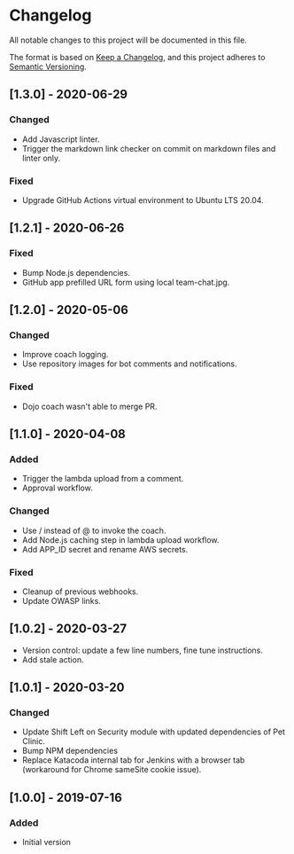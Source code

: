 # Changelog

All notable changes to this project will be documented in this file.

The format is based on [Keep a Changelog](https://keepachangelog.com/en/1.0.0/),
and this project adheres to [Semantic Versioning](https://semver.org/spec/v2.0.0.html).

## [1.3.0] - 2020-06-29

### Changed

- Add Javascript linter.
- Trigger the markdown link checker on commit on markdown files and linter only.

### Fixed

- Upgrade GitHub Actions virtual environment to Ubuntu LTS 20.04.

## [1.2.1] - 2020-06-26

### Fixed

- Bump Node.js dependencies.
- GitHub app prefilled URL form using local team-chat.jpg.

## [1.2.0] - 2020-05-06

### Changed

- Improve coach logging.
- Use repository images for bot comments and notifications.

### Fixed

- Dojo coach wasn't able to merge PR.

## [1.1.0] - 2020-04-08

### Added

- Trigger the lambda upload from a comment.
- Approval workflow.

### Changed

- Use / instead of @ to invoke the coach.
- Add Node.js caching step in lambda upload workflow.
- Add APP_ID secret and rename AWS secrets.

### Fixed

- Cleanup of previous webhooks.
- Update OWASP links.

## [1.0.2] - 2020-03-27

- Version control: update a few line numbers, fine tune instructions.
- Add stale action.

## [1.0.1] - 2020-03-20

### Changed

- Update Shift Left on Security module with updated dependencies of Pet Clinic.
- Bump NPM dependencies
- Replace Katacoda internal tab for Jenkins with a browser tab (workaround for Chrome sameSite cookie issue).

## [1.0.0] - 2019-07-16

### Added

- Initial version
